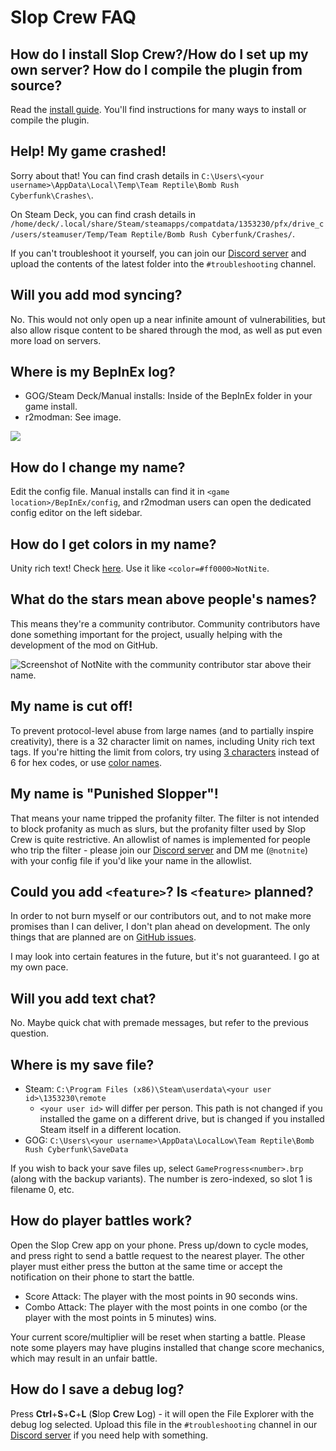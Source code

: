 # Slop Crew FAQ

## How do I install Slop Crew?/How do I set up my own server? How do I compile the plugin from source?

Read the [install guide](https://github.com/SlopCrew/SlopCrew/blob/main/INSTALL.md). You'll find instructions for many ways to install or compile the plugin.

## Help! My game crashed!

Sorry about that! You can find crash details in `C:\Users\<your username>\AppData\Local\Temp\Team Reptile\Bomb Rush Cyberfunk\Crashes\`.

On Steam Deck, you can find crash details in `/home/deck/.local/share/Steam/steamapps/compatdata/1353230/pfx/drive_c/users/steamuser/Temp/Team Reptile/Bomb Rush Cyberfunk/Crashes/`.

If you can't troubleshoot it yourself, you can join our [Discord server](https://discord.gg/a2nVaZGGNz) and upload the contents of the latest folder into the `#troubleshooting` channel.

## Will you add mod syncing?

No. This would not only open up a near infinite amount of vulnerabilities, but also allow risque content to be shared through the mod, as well as put even more load on servers.

## Where is my BepInEx log?

- GOG/Steam Deck/Manual installs: Inside of the BepInEx folder in your game install.
- r2modman: See image.

![](https://xboxlive.party/i/gg8o8hxg.png)

## How do I change my name?

Edit the config file. Manual installs can find it in `<game location>/BepInEx/config`, and r2modman users can open the dedicated config editor on the left sidebar.

## How do I get colors in my name?

Unity rich text! Check [here](https://docs.unity3d.com/Packages/com.unity.ugui@1.0/manual/StyledText.html). Use it like `<color=#ff0000>NotNite`.

## What do the stars mean above people's names?

This means they're a community contributor. Community contributors have done something important for the project, usually helping with the development of the mod on GitHub.

![Screenshot of NotNite with the community contributor star above their name.](https://xboxlive.party/i/ojoen9un.png)

## My name is cut off!

To prevent protocol-level abuse from large names (and to partially inspire creativity), there is a 32 character limit on names, including Unity rich text tags. If you're hitting the limit from colors, try using [3 characters](<https://borderleft.com/toolbox/hex/>) instead of 6 for hex codes, or use [color names](<https://docs.unity3d.com/Packages/com.unity.ugui@1.0/manual/StyledText.html#supported-colors>).

## My name is "Punished Slopper"!

That means your name tripped the profanity filter. The filter is not intended to block profanity as much as slurs, but the profanity filter used by Slop Crew is quite restrictive. An allowlist of names is implemented for people who trip the filter - please join our [Discord server](https://discord.gg/a2nVaZGGNz) and DM me (`@notnite`) with your config file if you'd like your name in the allowlist.

## Could you add `<feature>`? Is `<feature>` planned?

In order to not burn myself or our contributors out, and to not make more promises than I can deliver, I don't plan ahead on development. The only things that are planned are on [GitHub issues](https://github.com/SlopCrew/SlopCrew/issues).

I may look into certain features in the future, but it's not guaranteed. I go at my own pace.

## Will you add text chat?

No. Maybe quick chat with premade messages, but refer to the previous question.

## Where is my save file?

- Steam: `C:\Program Files (x86)\Steam\userdata\<your user id>\1353230\remote`
  - `<your user id>` will differ per person. This path is not changed if you installed the game on a different drive, but is changed if you installed Steam itself in a different location.
- GOG: `C:\Users\<your username>\AppData\LocalLow\Team Reptile\Bomb Rush Cyberfunk\SaveData`

If you wish to back your save files up, select `GameProgress<number>.brp` (along with the backup variants). The number is zero-indexed, so slot 1 is filename 0, etc.

## How do player battles work?

Open the Slop Crew app on your phone. Press up/down to cycle modes, and press right to send a battle request to the nearest player. The other player must either press the button at the same time or accept the notification on their phone to start the battle.

- Score Attack: The player with the most points in 90 seconds wins.
- Combo Attack: The player with the most points in one combo (or the player with the most points in 5 minutes) wins.

Your current score/multiplier will be reset when starting a battle. Please note some players may have plugins installed that change score mechanics, which may result in an unfair battle.

## How do I save a debug log?

Press **Ctrl**+**S**+**C**+**L** (**S**lop **C**rew **L**og) - it will open the File Explorer with the debug log selected. Upload this file in the `#⁠troubleshooting` channel in our [Discord server](https://discord.gg/a2nVaZGGNz) if you need help with something.
